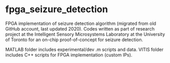# fpga_seizure_detection
FPGA implementation of seizure detection algorithm (migrated from old GitHub account, last updated 2020). Codes written as part of research project at the Intelligent Sensory Microsystems Laboratory at the University of Toronto for an on-chip proof-of-concept for seizure detection.

MATLAB folder includes experimental/dev .m scripts and data. VITIS folder includes C++ scripts for FPGA implementation (custom IPs).
